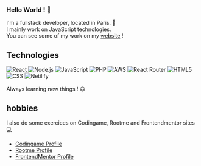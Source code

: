 ### Hello World ! 👋

I'm a fullstack developer, located in Paris. :telescope: <br>
I mainly work on JavaScript technologies. <br>
You can see some of my work on my [website](https://www.joska-gyuricza.fr/) !

## Technologies

![React](https://img.shields.io/badge/React-20232A?style=for-the-badge&logo=react&logoColor=61DAFB) ![Node.js](https://img.shields.io/badge/Node.js-43853D?style=for-the-badge&logo=node.js&logoColor=white) ![JavaScript](https://img.shields.io/badge/JavaScript-F7DF1E?style=for-the-badge&logo=javascript&logoColor=black) ![PHP](https://img.shields.io/badge/PHP-777BB4?style=for-the-badge&logo=php&logoColor=white) ![AWS](https://img.shields.io/badge/Amazon_AWS-232F3E?style=for-the-badge&logo=amazon-aws&logoColor=white) ![React Router](https://img.shields.io/badge/React_Router-CA4245?style=for-the-badge&logo=react-router&logoColor=white) ![HTML5](https://img.shields.io/badge/HTML5-E34F26?style=for-the-badge&logo=html5&logoColor=white) ![CSS](https://img.shields.io/badge/CSS3-1572B6?style=for-the-badge&logo=css3&logoColor=white) ![Netilify](https://img.shields.io/badge/Netlify-00C7B7?style=for-the-badge&logo=netlify&logoColor=white)    <br>  <br>
Always learning new things ! :smiley:

## hobbies

I also do some exercices on Codingame, Rootme and Frontendmentor sites :computer:
* [Codingame Profile](https://www.codingame.com/profile/15f314a389d59e24ee7da883b213a3f71173393)
* [Rootme Profile](https://www.root-me.org/Clavar)
* [FrontendMentor Profile](https://www.frontendmentor.io/profile/LowkeyCoyote)







<!--
**LowkeyCoyote/LowkeyCoyote** is a ✨ _special_ ✨ repository because its `README.md` (this file) appears on your GitHub profile.

Here are some ideas to get you started:

-  I’m currently working on ...
- 🌱 I’m currently learning ...
- 👯 I’m looking to collaborate on ...
- 🤔 I’m looking for help with ...
- 💬 Ask me about ...
- 📫 How to reach me: ...
- 😄 Pronouns: ...
- ⚡ Fun fact: ...
-->
